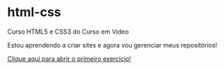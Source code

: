 # html-css
Curso HTML5 e CSS3 do Curso em Video

Estou aprendendo a criar sites e agora vou gerenciar meus repositórios!

<a href="https://felipemirandabr.github.io/html-css/exercicios/ex001/">Clique aqui para abrir o primeiro exercício!</a>